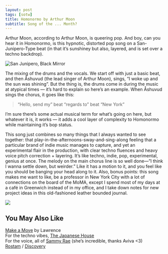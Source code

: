 ```yaml
---
layout: post
tags: [sotw]
title: Homonormo by Arthur Moon
subtitle: Song of the ... Month?
---
```


Arthur Moon, according to Arthur Moon, is queering pop. And boy, can you hear it in Homonormo, is this hypnotic, distorted pop song on a San-Junipero-Type beat (in that it’s sunshiney but also, layered, and is set over a techno backdrop). 

![San Junipero, Black Mirror](https://i.pinimg.com/originals/42/a8/45/42a84599cdbb08bcc5711a5120b9dd79.jpg)


The mixing of the drums and the vocals. We start off with just a basic beat, and then Åshuvud (the lead singer of Arthur Moon), sings, “I woke up and the sun was shining”. But the thing is, the drums come in during the music at atypical times — it’s hard to explain so here’s an example. When Åshuvud sings the chorus, it goes like this: 

> “Hello, send my” beat “regards to” beat “New York” 

I’m sure there’s some actual musical term for what’s going on here, but whatever it is, it works — it adds a cool layer of complexity to Homonormo while maintaining it’s bop status. 
 
This song just combines so many things that I always wanted to see together: that play-in-the-afternoons-sway-and-sing-along feeling that a particular brand of indie music manages to capture, and yet an experimental flair in the production, with clear techno fluences and heavy voice pitch correction + layering. It’s like techno, indie, pop, experimental, genius at once. The melody on the main chorus line is so well done—”I think I wanna settle down, but weirder.” Like it has a motion to it, and you feel like you should be banging your head along to it. Also, bonus points: this song makes me want to like, be a professor in New York City with a lot of connections on the board of the MoMA, except I spend most of my days at a café in Greenwich instead of in my office, and I take down notes for new project ideas in this old-fashioned leather bounded journal. 


![](https://cdn.buttercms.com/dSfbgRNzQN6PUuQuEzvO)


[](https://cdn.buttercms.com/dSfbgRNzQN6PUuQuEzvO)

## You May Also Like

[Make a Move](https://open.spotify.com/track/69klmXiY3N1xUwVFzZArzJ) by Lawrence<br>
For the techno vibes, [The Japanese House](https://open.spotify.com/artist/3IunaFjvNKj98JW89JYv9u)<br> 
For the voice, all of [Sammy Rae](https://open.spotify.com/artist/3lFDsTyYNPQc8WzJExnQWn) (she’s incredible, thanks Aviva <3)<br>
[Rostam](https://open.spotify.com/artist/04XggbrM51GcFPTxBYtRXT?si=1cd6JQmaR526wHT_fCJM7A) / [Discovery](https://open.spotify.com/artist/1fg65Qx6tRt0aXBfz5I4w5?si=2qkL2giUTIqWC0BZqQj_-g)

